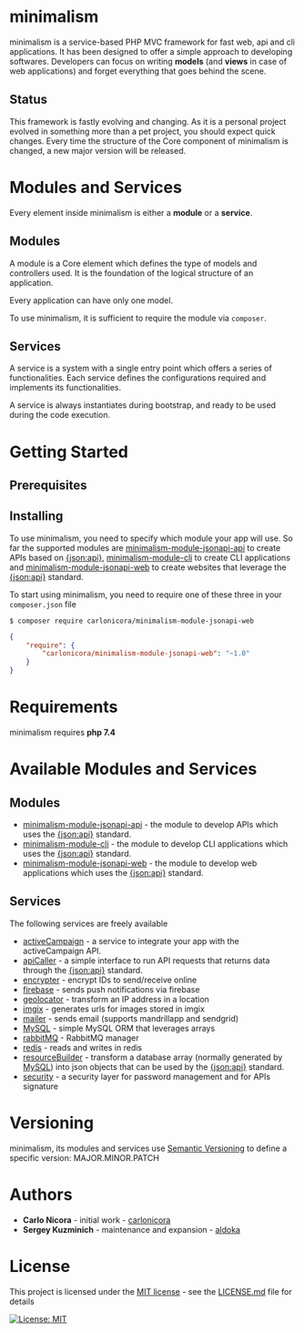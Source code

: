 # minimalism

minimalism is a service-based PHP MVC framework for fast web, api and cli applications. It has been designed to offer 
a simple approach to developing softwares. Developers can focus on writing **models** (and **views** in case of web
applications) and forget everything that goes behind the scene.

## Status

This framework is fastly evolving and changing. As it is a personal project evolved in something more than a pet
project, you should expect quick changes. Every time the structure of the Core component of minimalism is changed, a
new major version will be released.

# Modules and Services

Every element inside minimalism is either a **module** or a **service**.

## Modules

A module is a Core element which defines the type of models and controllers used. It is the foundation of the
logical structure of an application.

Every application can have only one model.

To use minimalism, it is sufficient to require the module via `composer`.

## Services

A service is a system with a single entry point which offers a series of functionalities.
Each service defines the configurations required and implements its functionalities.

A service is always instantiates during bootstrap, and ready to be used during the code execution.


# Getting Started

## Prerequisites

## Installing

To use minimalism, you need to specify which module your app will use. So far the supported modules are 
[minimalism-module-jsonapi-api](https://github.com/carlonicora/minimalism-module-jsonapi-api) to create APIs based on
[{json:api}](https://jsonapi.org), [minimalism-module-cli](https://github.com/carlonicora/minimalism-module-cli) to
create CLI applications and
[minimalism-module-jsonapi-web](https://github.com/carlonicora/minimalism-module-jsonapi-api) to create websites that
leverage the [{json:api}](https://jsonapi.org) standard.

To start using minimalism, you need to require one of these three in your `composer.json` file

```
$ composer require carlonicora/minimalism-module-jsonapi-web
```

```json
{
    "require": {
        "carlonicora/minimalism-module-jsonapi-web": "~1.0"
    }
}
```

# Requirements

minimalism requires **php 7.4**

# Available Modules and Services

## Modules

* [minimalism-module-jsonapi-api](https://github.com/carlonicora/minimalism-module-jsonapi-api) - the module to develop
APIs which uses the [{json:api}](https://jsonapi.org) standard.
* [minimalism-module-cli](https://github.com/carlonicora/minimalism-module-cli) - the module to develop
CLI applications which uses the [{json:api}](https://jsonapi.org) standard.
* [minimalism-module-jsonapi-web](https://github.com/carlonicora/minimalism-module-jsonapi-api) - the module to develop
web applications which uses the [{json:api}](https://jsonapi.org) standard. 

## Services

The following services are freely available

* [activeCampaign](https://github.com/carlonicora/minimalism-service-active-campaign) - a service to integrate your app
with the activeCampaign API.
* [apiCaller](https://github.com/carlonicora/minimalism-service-api-caller) - a simple interface to run API requests
that returns data through the [{json:api}](https://jsonapi.org) standard.
* [encrypter](https://github.com/carlonicora/minimalism-service-encrypter) - encrypt IDs to send/receive online
* [firebase](https://github.com/carlonicora/minimalism-service-firebase) - sends push notifications via firebase
* [geolocator](https://github.com/carlonicora/minimalism-service-geolocator) - transform an IP address in a location
* [imgix](https://github.com/carlonicora/minimalism-service-imgix) - generates urls for images stored in imgix
* [mailer](https://github.com/carlonicora/minimalism-service-mailer) - sends email (supports mandrillapp and sendgrid)
* [MySQL](https://github.com/carlonicora/minimalism-service-mysql) - simple MySQL ORM that leverages arrays
* [rabbitMQ](https://github.com/carlonicora/minimalism-service-rabbitmq) - RabbitMQ manager
* [redis](https://github.com/carlonicora/minimalism-service-redis) - reads and writes in redis
* [resourceBuilder](https://github.com/carlonicora/minimalism-service-resource-builder) - transform a database array
(normally generated by [MySQL](https://github.com/carlonicora/minimalism-service-mysql)) into json objects that can be
used by the [{json:api}](https://jsonapi.org) standard. 
* [security](https://github.com/carlonicora/minimalism-service-security) - a security layer for password management
and for APIs signature

# Versioning

minimalism, its modules and services use [Semantic Versioning](https://semver.org) to define a specific version:
MAJOR.MINOR.PATCH

# Authors
* **Carlo Nicora** - initial work - [carlonicora](https://github.com/carlonicora)
* **Sergey Kuzminich** - maintenance and expansion - [aldoka](https://github.com/aldoka)

# License

This project is licensed under the [MIT license](https://opensource.org/licenses/MIT) - see the
[LICENSE.md](LICENSE.md) file for details


[![License: MIT](https://img.shields.io/badge/License-MIT-yellow.svg)](https://opensource.org/licenses/MIT)